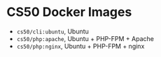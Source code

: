 # CS50 Docker Images

* `cs50/cli:ubuntu`, Ubuntu
* `cs50/php:apache`, Ubuntu + PHP-FPM + Apache
* `cs50/php:nginx`, Ubuntu + PHP-FPM + nginx
